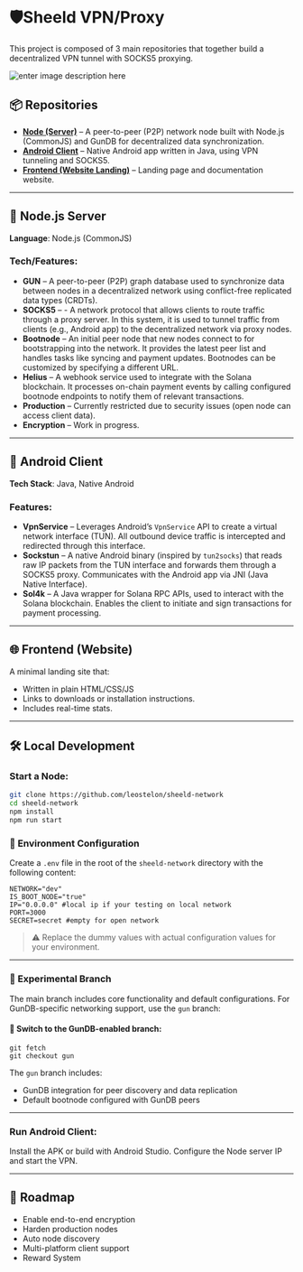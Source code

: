 
# 🛡️Sheeld VPN/Proxy

This project is composed of 3 main repositories that together build a decentralized VPN tunnel with SOCKS5 proxying.

![enter image description here](https://sheeld.xyz/assets/readme-banner.png)

## 📦 Repositories

-   **[Node (Server)](https://github.com/leostelon/sheeld-network)** – A peer-to-peer (P2P) network node built with Node.js (CommonJS) and GunDB for decentralized data synchronization.
-   **[Android Client](https://github.com/leostelon/sheeld-android)** – Native Android app written in Java, using VPN tunneling and SOCKS5.	
-   **[Frontend (Website Landing)](https://github.com/leostelon/sheeld-landing)** – Landing page and documentation website.
    

----------

## 🧩 Node.js Server

**Language**: Node.js (CommonJS)

### Tech/Features:

-   **GUN** – A peer-to-peer (P2P) graph database used to synchronize data between nodes in a decentralized network using conflict-free replicated data types (CRDTs).
-   **SOCKS5** – -   A network protocol that allows clients to route traffic through a proxy server. In this system, it is used to tunnel traffic from clients (e.g., Android app) to the decentralized network via proxy nodes.
-   **Bootnode** – An initial peer node that new nodes connect to for bootstrapping into the network. It provides the latest peer list and handles tasks like syncing and payment updates. Bootnodes can be customized by specifying a different URL.
-   **Helius** – A webhook service used to integrate with the Solana blockchain. It processes on-chain payment events by calling configured bootnode endpoints to notify them of relevant transactions.
-   **Production** – Currently restricted due to security issues (open node can access client data).
-   **Encryption** – Work in progress.

----------

## 📱 Android Client

**Tech Stack**: Java, Native Android

### Features:

-   **VpnService** – Leverages Android’s `VpnService` API to create a virtual network interface (TUN). All outbound device traffic is intercepted and redirected through this interface.
-   **Sockstun** – A native Android binary (inspired by `tun2socks`) that reads raw IP packets from the TUN interface and forwards them through a SOCKS5 proxy. Communicates with the Android app via JNI (Java Native Interface).
-   **Sol4k** – A Java wrapper for Solana RPC APIs, used to interact with the Solana blockchain. Enables the client to initiate and sign transactions for payment processing.
----------

## 🌐 Frontend (Website)

A minimal landing site that:
    
-   Written in plain HTML/CSS/JS
- Links to downloads or installation instructions.
-   Includes real-time stats.
    

----------

## 🛠 Local Development

### Start a Node:
```bash
git clone https://github.com/leostelon/sheeld-network
cd sheeld-network
npm install
npm run start
```
### 🔐 Environment Configuration

Create a `.env` file in the root of the `sheeld-network` directory with the following content:
```env
NETWORK="dev"
IS_BOOT_NODE="true"
IP="0.0.0.0" #local ip if your testing on local network
PORT=3000
SECRET=secret #empty for open network
```
> ⚠️ Replace the dummy values with actual configuration values for your environment.
----
### 🧭 Experimental Branch

The main branch includes core functionality and default configurations. For GunDB-specific networking support, use the `gun` branch:

#### 🔀 Switch to the GunDB-enabled branch:
```
git fetch
git checkout gun
```

The `gun` branch includes:
-   GunDB integration for peer discovery and data replication
-   Default bootnode configured with GunDB peers
----------
### Run Android Client:

Install the APK or build with Android Studio. Configure the Node server IP and start the VPN.

----------

## 🚧 Roadmap

- Enable end-to-end encryption  
- Harden production nodes  
- Auto node discovery  
- Multi-platform client support
- Reward System
